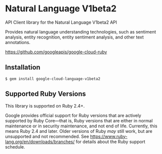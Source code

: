 # Natural Language V1beta2

API Client library for the Natural Language V1beta2 API

Provides natural language understanding technologies, such as sentiment analysis, entity recognition, entity sentiment analysis, and other text annotations.

https://github.com/googleapis/google-cloud-ruby

## Installation

```
$ gem install google-cloud-language-v1beta2
```

## Supported Ruby Versions

This library is supported on Ruby 2.4+.

Google provides official support for Ruby versions that are actively supported
by Ruby Core—that is, Ruby versions that are either in normal maintenance or
in security maintenance, and not end of life. Currently, this means Ruby 2.4
and later. Older versions of Ruby _may_ still work, but are unsupported and not
recommended. See https://www.ruby-lang.org/en/downloads/branches/ for details
about the Ruby support schedule.
